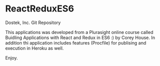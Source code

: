 # ReactReduxES6
Dostek, Inc. Git Repository

This applications was developed from a Plurasight online course called Buidling Applications with React and Redux in ES6 :) by Corey House. In addition thi application includes features (Procfile) for publising and execution in Heroku as well.

Enjoy.
